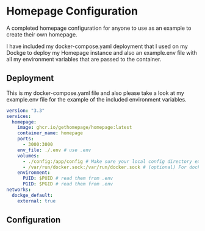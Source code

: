 # Homepage Configuration
A completed homepage configuration for anyone to use as an example to create their own homepage.

I have included my docker-compose.yaml deployment that I used on my Dockge to deploy my Homepage instance and also an example.env file with all my environment variables that are passed to the container. 

## Deployment
This is my docker-compose.yaml file and also please take a look at my example.env file for the example of the included environment variables. 

```yaml
version: "3.3"
services:
  homepage:
    image: ghcr.io/gethomepage/homepage:latest
    container_name: homepage
    ports:
      - 3000:3000
    env_file: ./.env # use .env
    volumes:
      - ./config:/app/config # Make sure your local config directory exists
      - /var/run/docker.sock:/var/run/docker.sock # (optional) For docker integrations, see alternative methods
    environment:
      PUID: $PUID # read them from .env
      PGID: $PGID # read them from .env
networks:
  dockge_default:
    external: true
```

## Configuration